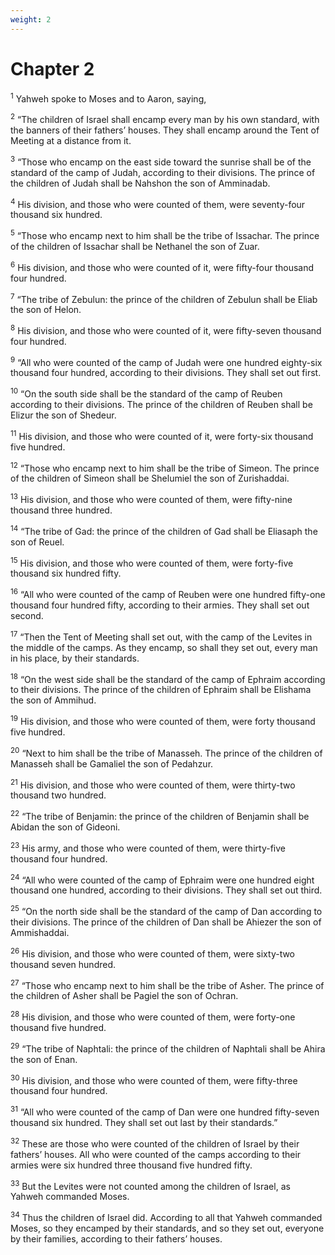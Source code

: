 ```yaml
---
weight: 2
---
```


# Chapter 2

<sup>1</sup> Yahweh spoke to Moses and to Aaron, saying, 

<sup>2</sup> “The children of Israel shall encamp every man by his own standard, with the banners of their fathers’ houses. They shall encamp around the Tent of Meeting at a distance from it. 

<sup>3</sup> “Those who encamp on the east side toward the sunrise shall be of the standard of the camp of Judah, according to their divisions. The prince of the children of Judah shall be Nahshon the son of Amminadab. 

<sup>4</sup> His division, and those who were counted of them, were seventy-four thousand six hundred. 

<sup>5</sup> “Those who encamp next to him shall be the tribe of Issachar. The prince of the children of Issachar shall be Nethanel the son of Zuar. 

<sup>6</sup> His division, and those who were counted of it, were fifty-four thousand four hundred. 

<sup>7</sup> “The tribe of Zebulun: the prince of the children of Zebulun shall be Eliab the son of Helon. 

<sup>8</sup> His division, and those who were counted of it, were fifty-seven thousand four hundred. 

<sup>9</sup> “All who were counted of the camp of Judah were one hundred eighty-six thousand four hundred, according to their divisions. They shall set out first. 

<sup>10</sup> “On the south side shall be the standard of the camp of Reuben according to their divisions. The prince of the children of Reuben shall be Elizur the son of Shedeur. 

<sup>11</sup> His division, and those who were counted of it, were forty-six thousand five hundred. 

<sup>12</sup> “Those who encamp next to him shall be the tribe of Simeon. The prince of the children of Simeon shall be Shelumiel the son of Zurishaddai. 

<sup>13</sup> His division, and those who were counted of them, were fifty-nine thousand three hundred. 

<sup>14</sup> “The tribe of Gad: the prince of the children of Gad shall be Eliasaph the son of Reuel. 

<sup>15</sup> His division, and those who were counted of them, were forty-five thousand six hundred fifty. 

<sup>16</sup> “All who were counted of the camp of Reuben were one hundred fifty-one thousand four hundred fifty, according to their armies. They shall set out second. 

<sup>17</sup> “Then the Tent of Meeting shall set out, with the camp of the Levites in the middle of the camps. As they encamp, so shall they set out, every man in his place, by their standards. 

<sup>18</sup> “On the west side shall be the standard of the camp of Ephraim according to their divisions. The prince of the children of Ephraim shall be Elishama the son of Ammihud. 

<sup>19</sup> His division, and those who were counted of them, were forty thousand five hundred. 

<sup>20</sup> “Next to him shall be the tribe of Manasseh. The prince of the children of Manasseh shall be Gamaliel the son of Pedahzur. 

<sup>21</sup> His division, and those who were counted of them, were thirty-two thousand two hundred. 

<sup>22</sup> “The tribe of Benjamin: the prince of the children of Benjamin shall be Abidan the son of Gideoni. 

<sup>23</sup> His army, and those who were counted of them, were thirty-five thousand four hundred. 

<sup>24</sup> “All who were counted of the camp of Ephraim were one hundred eight thousand one hundred, according to their divisions. They shall set out third. 

<sup>25</sup> “On the north side shall be the standard of the camp of Dan according to their divisions. The prince of the children of Dan shall be Ahiezer the son of Ammishaddai. 

<sup>26</sup> His division, and those who were counted of them, were sixty-two thousand seven hundred. 

<sup>27</sup> “Those who encamp next to him shall be the tribe of Asher. The prince of the children of Asher shall be Pagiel the son of Ochran. 

<sup>28</sup> His division, and those who were counted of them, were forty-one thousand five hundred. 

<sup>29</sup> “The tribe of Naphtali: the prince of the children of Naphtali shall be Ahira the son of Enan. 

<sup>30</sup> His division, and those who were counted of them, were fifty-three thousand four hundred. 

<sup>31</sup> “All who were counted of the camp of Dan were one hundred fifty-seven thousand six hundred. They shall set out last by their standards.” 

<sup>32</sup> These are those who were counted of the children of Israel by their fathers’ houses. All who were counted of the camps according to their armies were six hundred three thousand five hundred fifty. 

<sup>33</sup> But the Levites were not counted among the children of Israel, as Yahweh commanded Moses. 

<sup>34</sup> Thus the children of Israel did. According to all that Yahweh commanded Moses, so they encamped by their standards, and so they set out, everyone by their families, according to their fathers’ houses. 


